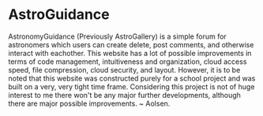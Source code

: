 # AstroGuidance
AstronomyGuidance (Previously AstroGallery) is a simple forum for astronomers which users can create delete, post comments, and otherwise interact with eachother. This website has a lot of possible improvements in terms of code management, intuitiveness and organization, cloud access speed, file compression, cloud security, and layout. However, it is to be noted that this website was constructed purely for a school project and was built on a very, very tight time frame. Considering this project is not of huge interest to me there won't be any major further developments, although there are major possible improvements. ~ Aolsen.